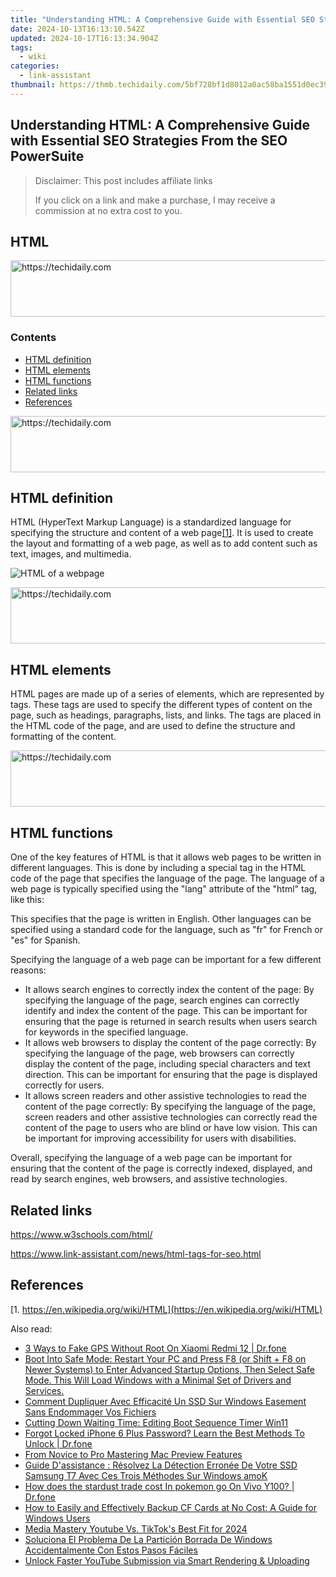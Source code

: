 ```yaml
---
title: "Understanding HTML: A Comprehensive Guide with Essential SEO Strategies From the SEO PowerSuite"
date: 2024-10-13T16:13:10.542Z
updated: 2024-10-17T16:13:34.904Z
tags:
  - wiki
categories:
  - link-assistant
thumbnail: https://thmb.techidaily.com/5bf728bf1d8012a0ac58ba1551d0ec390dc36f122bf6da59a50363496db13c6d.jpeg
---
```


## Understanding HTML: A Comprehensive Guide with Essential SEO Strategies From the SEO PowerSuite

>  Disclaimer: This post includes affiliate links
>
>  If you click on a link and make a purchase, I may receive a commission at no extra cost to you.
>

## HTML

<!-- affiliate ads begin -->
<a href="https://aligracehair.sjv.io/c/5597632/2006960/19272" target="_top" id="2006960">
  <img src="//a.impactradius-go.com/display-ad/19272-2006960" border="0" alt="https://techidaily.com" width="728" height="90"/>
</a>
<img height="0" width="0" src="https://aligracehair.sjv.io/i/5597632/2006960/19272" style="position:absolute;visibility:hidden;" border="0" />
<!-- affiliate ads end -->

### Contents

* [HTML definition](https://tools.techidaily.com/link-assistant/products/)
* [HTML elements](https://tools.techidaily.com/link-assistant/products/)
* [HTML functions](https://tools.techidaily.com/link-assistant/products/)
* [Related links](https://tools.techidaily.com/link-assistant/products/)
* [References](https://tools.techidaily.com/link-assistant/products/)

<!-- affiliate ads begin -->
<a href="https://unicoeye.pxf.io/c/5597632/2134491/18498" target="_top" id="2134491">
  <img src="//a.impactradius-go.com/display-ad/18498-2134491" border="0" alt="https://techidaily.com" width="728" height="90"/>
</a>
<img height="0" width="0" src="https://unicoeye.pxf.io/i/5597632/2134491/18498" style="position:absolute;visibility:hidden;" border="0" />
<!-- affiliate ads end -->

## HTML definition

HTML (HyperText Markup Language) is a standardized language for specifying the structure and content of a web page[\[1\]](https://tools.techidaily.com/link-assistant/products/). It is used to create the layout and formatting of a web page, as well as to add content such as text, images, and multimedia.

![HTML of a webpage](https://cdn1.link-assistant.com/thumbs/w1218-c1/upload/seowiki/posts/61/html.png)

<!-- affiliate ads begin -->
<a href="https://appsumo.8odi.net/c/5597632/2151870/7443" target="_top" id="2151870">
  <img src="//a.impactradius-go.com/display-ad/7443-2151870" border="0" alt="https://techidaily.com" width="728" height="90"/>
</a>
<img height="0" width="0" src="https://appsumo.8odi.net/i/5597632/2151870/7443" style="position:absolute;visibility:hidden;" border="0" />
<!-- affiliate ads end -->

## HTML elements

HTML pages are made up of a series of elements, which are represented by tags. These tags are used to specify the different types of content on the page, such as headings, paragraphs, lists, and links. The tags are placed in the HTML code of the page, and are used to define the structure and formatting of the content.

<!-- affiliate ads begin -->
<a href="https://appsumo.8odi.net/c/5597632/2144289/7443" target="_top" id="2144289">
  <img src="//a.impactradius-go.com/display-ad/7443-2144289" border="0" alt="https://techidaily.com" width="728" height="90"/>
</a>
<img height="0" width="0" src="https://appsumo.8odi.net/i/5597632/2144289/7443" style="position:absolute;visibility:hidden;" border="0" />
<!-- affiliate ads end -->

## HTML functions

One of the key features of HTML is that it allows web pages to be written in different languages. This is done by including a special tag in the HTML code of the page that specifies the language of the page. The language of a web page is typically specified using the "lang" attribute of the "html" tag, like this:

<html lang="en">

This specifies that the page is written in English. Other languages can be specified using a standard code for the language, such as "fr" for French or "es" for Spanish.

Specifying the language of a web page can be important for a few different reasons:

* It allows search engines to correctly index the content of the page: By specifying the language of the page, search engines can correctly identify and index the content of the page. This can be important for ensuring that the page is returned in search results when users search for keywords in the specified language.
* It allows web browsers to display the content of the page correctly: By specifying the language of the page, web browsers can correctly display the content of the page, including special characters and text direction. This can be important for ensuring that the page is displayed correctly for users.
* It allows screen readers and other assistive technologies to read the content of the page correctly: By specifying the language of the page, screen readers and other assistive technologies can correctly read the content of the page to users who are blind or have low vision. This can be important for improving accessibility for users with disabilities.

Overall, specifying the language of a web page can be important for ensuring that the content of the page is correctly indexed, displayed, and read by search engines, web browsers, and assistive technologies.

## Related links

<https://www.w3schools.com/html/>

<https://www.link-assistant.com/news/html-tags-for-seo.html>

## References

[1. https://en.wikipedia.org/wiki/HTML](https://en.wikipedia.org/wiki/HTML)

<ins class="adsbygoogle"
     style="display:block"
     data-ad-format="autorelaxed"
     data-ad-client="ca-pub-7571918770474297"
     data-ad-slot="1223367746"></ins>

<ins class="adsbygoogle"
     style="display:block"
     data-ad-client="ca-pub-7571918770474297"
     data-ad-slot="8358498916"
     data-ad-format="auto"
     data-full-width-responsive="true"></ins>

<span class="atpl-alsoreadstyle">Also read:</span>
<div><ul>
<li><a href="https://location-fake.techidaily.com/3-ways-to-fake-gps-without-root-on-xiaomi-redmi-12-drfone-by-drfone-virtual-android/"><u>3 Ways to Fake GPS Without Root On Xiaomi Redmi 12 | Dr.fone</u></a></li>
<li><a href="https://win-top.techidaily.com/boot-into-safe-mode-restart-your-pc-and-press-f8-or-shift-plus-f8-on-newer-systems-to-enter-advanced-startup-options-then-select-safe-mode-this-will-load-wi42/"><u>Boot Into Safe Mode: Restart Your PC and Press F8 (or Shift + F8 on Newer Systems) to Enter Advanced Startup Options, Then Select Safe Mode. This Will Load Windows with a Minimal Set of Drivers and Services.</u></a></li>
<li><a href="https://win-top.techidaily.com/comment-dupliquer-avec-efficacite-un-ssd-sur-windows-easement-sans-endommager-vos-fichiers/"><u>Comment Dupliquer Avec Efficacité Un SSD Sur Windows Easement Sans Endommager Vos Fichiers</u></a></li>
<li><a href="https://win11-tips.techidaily.com/cutting-down-waiting-time-editing-boot-sequence-timer-win11/"><u>Cutting Down Waiting Time: Editing Boot Sequence Timer Win11</u></a></li>
<li><a href="https://iphone-unlock.techidaily.com/forgot-locked-iphone-6-plus-password-learn-the-best-methods-to-unlock-drfone-by-drfone-ios/"><u>Forgot Locked iPhone 6 Plus Password? Learn the Best Methods To Unlock | Dr.fone</u></a></li>
<li><a href="https://extra-hints.techidaily.com/from-novice-to-pro-mastering-mac-preview-features/"><u>From Novice to Pro Mastering Mac Preview Features</u></a></li>
<li><a href="https://win-top.techidaily.com/guide-dassistance-resolvez-la-detection-erronee-de-votre-ssd-samsung-t7-avec-ces-trois-methodes-sur-windows-amok/"><u>Guide D'assistance : Résolvez La Détection Erronée De Votre SSD Samsung T7 Avec Ces Trois Méthodes Sur Windows amoK</u></a></li>
<li><a href="https://change-location.techidaily.com/how-does-the-stardust-trade-cost-in-pokemon-go-on-vivo-y100-drfone-by-drfone-virtual-android/"><u>How does the stardust trade cost In pokemon go On Vivo Y100? | Dr.fone</u></a></li>
<li><a href="https://win-top.techidaily.com/how-to-easily-and-effectively-backup-cf-cards-at-no-cost-a-guide-for-windows-users/"><u>How to Easily and Effectively Backup CF Cards at No Cost: A Guide for Windows Users</u></a></li>
<li><a href="https://youtube-docs.techidaily.com/-mastery-youtube-vs-tiktoks-best-fit-for-2024/"><u>Media Mastery Youtube Vs. TikTok's Best Fit for 2024</u></a></li>
<li><a href="https://win-top.techidaily.com/soluciona-el-problema-de-la-particion-borrada-de-windows-accidentalmente-con-estos-pasos-faciles/"><u>Soluciona El Problema De La Partición Borrada De Windows Accidentalmente Con Estos Pasos Fáciles</u></a></li>
<li><a href="https://youtube-zero.techidaily.com/k-faster-youtube-submission-via-smart-rendering-and-uploading/"><u>Unlock Faster YouTube Submission via Smart Rendering & Uploading</u></a></li>
</ul></div>

